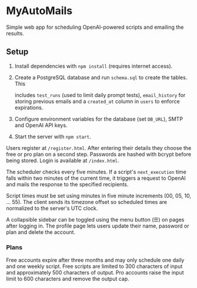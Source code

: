 # MyAutoMails

Simple web app for scheduling OpenAI-powered scripts and emailing the results.

## Setup
1. Install dependencies with `npm install` (requires internet access).
2. Create a PostgreSQL database and run `schema.sql` to create the tables. This

   includes `test_runs` (used to limit daily prompt tests), `email_history`
   for storing previous emails and a `created_at` column in `users` to enforce
   expirations.

3. Configure environment variables for the database (set `DB_URL`), SMTP and OpenAI API keys.
4. Start the server with `npm start`.

Users register at `/register.html`. After entering their details they choose the free or pro plan on a second step. Passwords are hashed with bcrypt before being stored. Login is available at `/index.html`.

The scheduler checks every five minutes. If a script's `next_execution` time falls within two minutes of the current time, it triggers a request to OpenAI and mails the response to the specified recipients.

Script times must be set using minutes in five minute increments (00, 05, 10, ... 55).
The client sends its timezone offset so scheduled times are normalized to the server's UTC clock.


A collapsible sidebar can be toggled using the menu button (☰) on pages after logging in. The profile page lets users update their name, password or plan and delete the account.


### Plans
Free accounts expire after three months and may only schedule one daily and one
weekly script. Free scripts are limited to 300 characters of input and
approximately 500 characters of output. Pro accounts raise the input limit to
600 characters and remove the output cap.

